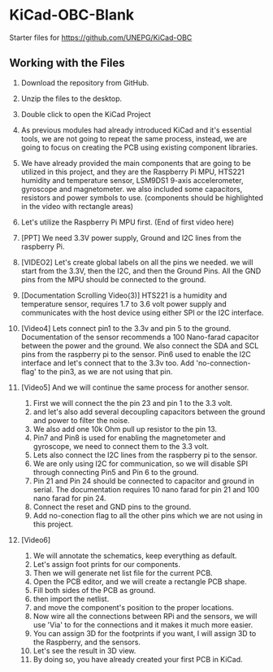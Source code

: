 # KiCad-OBC-Blank
Starter files for https://github.com/UNEPG/KiCad-OBC

## Working with the Files

1. Download the repository from GitHub.

2. Unzip the files to the desktop.

3. Double click to open the KiCad Project

4. As previous modules had already introduced KiCad and it's essential tools, we are not going to repeat the same process, instead, we are going to focus on creating the PCB using existing component libraries.

5. We have already provided the main components that are going to be utilized in this project, and they are the Raspberry Pi MPU, HTS221 humidity and temperature sensor, LSM9DS1 9-axis accelerometer, gyroscope and magnetometer. we also included some capacitors, resistors and power symbols to use.  (components should be highlighted in the video with rectangle areas)

6. Let's utilize the Raspberry Pi MPU first.  (End of first video here)

7. [PPT] We need 3.3V power supply, Ground and I2C lines from the raspberry Pi. 

8. [VIDEO2] Let's create global labels on all the pins we needed. we will start from the 3.3V, then the I2C, and then the Ground Pins. All the GND pins from the MPU should be connected to the ground.

9. [Documentation Scrolling Video(3)] HTS221 is a humidity and temperature sensor, requires 1.7 to 3.6 volt power supply and communicates with the host device using either SPI or the I2C interface. 

10. [Video4] Lets connect pin1 to the 3.3v and pin 5 to the ground. Documentation of the sensor recommends a 100 Nano-farad capacitor between the power and the ground. We also connect the SDA and SCL pins from the raspberry pi to the sensor. Pin6 used to enable the I2C interface and let's connect that to the 3.3v too. Add 'no-connection-flag' to the pin3, as we are not using that pin.

11. [Video5] And we will continue the same process for another sensor. 

    1. First we will connect the  the pin 23 and pin 1 to the 3.3 volt.  
    2. and let's also add several decoupling capacitors between the ground and power to filter the noise. 
    3. We also add one 10k Ohm pull up resistor to the pin 13. 
    4.  Pin7 and Pin8 is used for enabling the magnetometer and gyroscope, we need to connect them to the 3.3 volt. 
    5. Lets also connect the I2C lines from the raspberry pi to the sensor. 
    6. We are only using I2C for communication, so we will disable SPI through connecting Pin5 and Pin 6 to the ground.
    7. Pin 21 and Pin 24 should be connected to capacitor and ground in serial. The documentation requires 10 nano farad for pin 21 and 100 nano farad for pin 24.
    8. Connect the reset and GND pins to the ground.
    9. Add no-conection flag to all the other pins which we are not using in this project. 

12. [Video6] 

    1. We will annotate the schematics, keep everything as default. 
    2. Let's assign foot prints for our components. 
    3. Then we will generate net list file for the current PCB. 
    4. Open the PCB editor, and we will create a rectangle PCB shape.
    5. Fill both sides of the PCB as ground.
    6.  then import the netlist. 
    7. and move the component's position to the proper locations. 
    8. Now wire all the connections between RPi and the sensors, we will use 'Via' to for the connections and it makes it much more easier.
    9. You can assign 3D for the footprints if you want, I will assign 3D to the Raspberry, and the sensors.
    10. Let's see the result in 3D view. 
    11. By doing so, you have already created your first PCB in KiCad.

    

    
